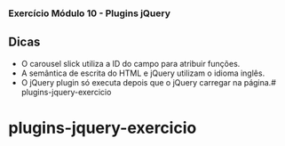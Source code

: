 ### Exercício Módulo 10 - Plugins jQuery

## Dicas

- O carousel slick utiliza a ID do campo para atribuir funções.
- A semântica de escrita do HTML e jQuery utilizam o idioma inglês.
- O jQuery plugin só executa depois que o jQuery carregar na página.# plugins-jquery-exercicio
# plugins-jquery-exercicio
